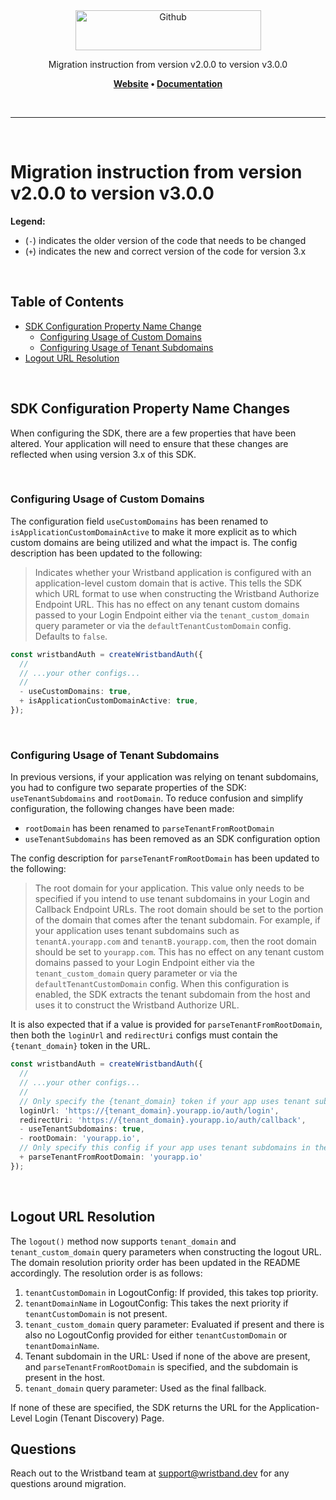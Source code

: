 <div align="center">
  <a href="https://wristband.dev">
    <picture>
      <img src="https://assets.wristband.dev/images/email_branding_logo_v1.png" alt="Github" width="297" height="64">
    </picture>
  </a>
  <p align="center">
    Migration instruction from version v2.0.0 to version v3.0.0
  </p>
  <p align="center">
    <b>
      <a href="https://wristband.dev">Website</a> • 
      <a href="https://docs.wristband.dev/">Documentation</a>
    </b>
  </p>
</div>

<br/>

---

<br/>

# Migration instruction from version v2.0.0 to version v3.0.0

**Legend:**

- (`-`) indicates the older version of the code that needs to be changed
- (`+`) indicates the new and correct version of the code for version 3.x

<br>

## Table of Contents

- [SDK Configuration Property Name Change](#sdk-configuration-property-name-changes)
  - [Configuring Usage of Custom Domains](#configuring-usage-of-custom-domains)
  - [Configuring Usage of Tenant Subdomains](#configuring-usage-of-tenant-subdomains)
- [Logout URL Resolution](#logout-url-resolution)

<br>

## SDK Configuration Property Name Changes

When configuring the SDK, there are a few properties that have been altered. Your application will need to ensure that these changes are reflected when using version 3.x of this SDK.

<br>

### Configuring Usage of Custom Domains

The configuration field `useCustomDomains` has been renamed to `isApplicationCustomDomainActive` to make it more explicit as to which custom domains are being utilized and what the impact is. The config description has been updated to the following:

> Indicates whether your Wristband application is configured with an application-level custom domain that is active. This tells the SDK which URL format to use when constructing the Wristband Authorize Endpoint URL. This has no effect on any tenant custom domains passed to your Login Endpoint either via the `tenant_custom_domain` query parameter or via the `defaultTenantCustomDomain` config.  Defaults to `false`.

```ts
const wristbandAuth = createWristbandAuth({
  //
  // ...your other configs...
  //
  - useCustomDomains: true,
  + isApplicationCustomDomainActive: true,
});
```

<br>

### Configuring Usage of Tenant Subdomains

In previous versions, if your application was relying on tenant subdomains, you had to configure two separate properties of the SDK: `useTenantSubdomains` and `rootDomain`. To reduce confusion and simplify configuration, the following changes have been made:

- `rootDomain` has been renamed to `parseTenantFromRootDomain`
- `useTenantSubdomains` has been removed as an SDK configuration option

The config description for `parseTenantFromRootDomain` has been updated to the following:

> The root domain for your application. This value only needs to be specified if you intend to use tenant subdomains in your Login and Callback Endpoint URLs.  The root domain should be set to the portion of the domain that comes after the tenant subdomain.  For example, if your application uses tenant subdomains such as `tenantA.yourapp.com` and `tenantB.yourapp.com`, then the root domain should be set to `yourapp.com`. This has no effect on any tenant custom domains passed to your Login Endpoint either via the `tenant_custom_domain` query parameter or via the `defaultTenantCustomDomain` config. When this configuration is enabled, the SDK extracts the tenant subdomain from the host and uses it to construct the Wristband Authorize URL.

It is also expected that if a value is provided for `parseTenantFromRootDomain`, then both the `loginUrl` and `redirectUri` configs must contain the `{tenant_domain}` token in the URL.

```ts
const wristbandAuth = createWristbandAuth({
  //
  // ...your other configs...
  //
  // Only specify the {tenant_domain} token if your app uses tenant subdomains in the URLs.
  loginUrl: 'https://{tenant_domain}.yourapp.io/auth/login',
  redirectUri: 'https://{tenant_domain}.yourapp.io/auth/callback',
  - useTenantSubdomains: true,
  - rootDomain: 'yourapp.io',
  // Only specify this config if your app uses tenant subdomains in the URLs.
  + parseTenantFromRootDomain: 'yourapp.io'
});
```

<br>

## Logout URL Resolution

The `logout()` method now supports `tenant_domain` and `tenant_custom_domain` query parameters when constructing the logout URL. The domain resolution priority order has been updated in the README accordingly. The resolution order is as follows:

1. `tenantCustomDomain` in LogoutConfig: If provided, this takes top priority.
2. `tenantDomainName` in LogoutConfig: This takes the next priority if `tenantCustomDomain` is not present.
3. `tenant_custom_domain` query parameter: Evaluated if present and there is also no LogoutConfig provided for either `tenantCustomDomain` or `tenantDomainName`.
4. Tenant subdomain in the URL: Used if none of the above are present, and `parseTenantFromRootDomain` is specified, and the subdomain is present in the host.
5. `tenant_domain` query parameter: Used as the final fallback.

If none of these are specified, the SDK returns the URL for the Application-Level Login (Tenant Discovery) Page.

## Questions

Reach out to the Wristband team at <support@wristband.dev> for any questions around migration.

<br/>
